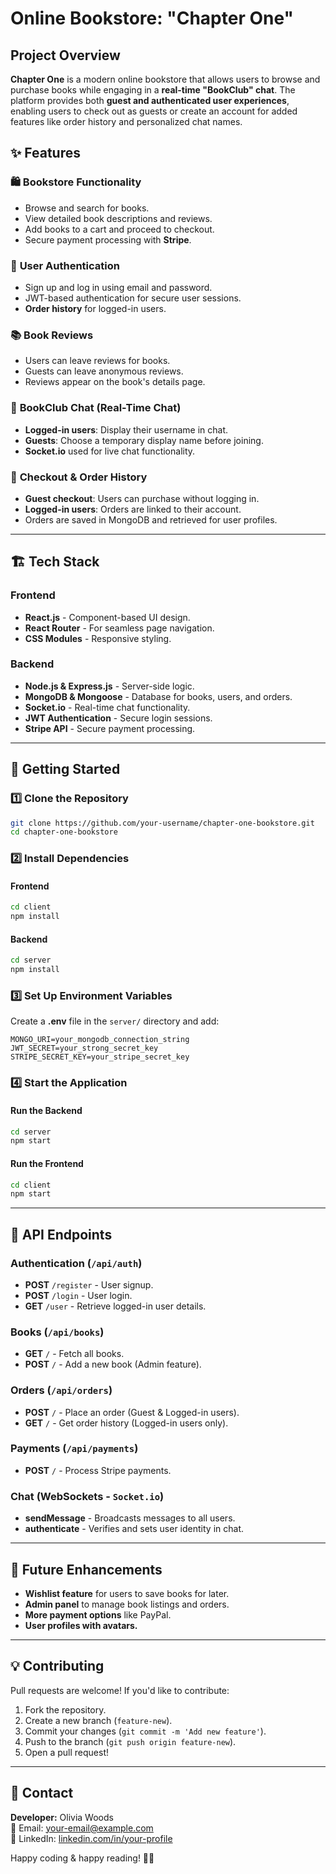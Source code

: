 # Online Bookstore: "Chapter One"

## Project Overview

**Chapter One** is a modern online bookstore that allows users to browse and purchase books while engaging in a **real-time "BookClub" chat**. The platform provides both **guest and authenticated user experiences**, enabling users to check out as guests or create an account for added features like order history and personalized chat names.

## ✨ Features

### 🛍️ **Bookstore Functionality**

- Browse and search for books.
- View detailed book descriptions and reviews.
- Add books to a cart and proceed to checkout.
- Secure payment processing with **Stripe**.

### 👤 **User Authentication**

- Sign up and log in using email and password.
- JWT-based authentication for secure user sessions.
- **Order history** for logged-in users.

### 📚 **Book Reviews**

- Users can leave reviews for books.
- Guests can leave anonymous reviews.
- Reviews appear on the book's details page.

### 💬 **BookClub Chat (Real-Time Chat)**

- **Logged-in users**: Display their username in chat.
- **Guests**: Choose a temporary display name before joining.
- **Socket.io** used for live chat functionality.

### 🛒 **Checkout & Order History**

- **Guest checkout**: Users can purchase without logging in.
- **Logged-in users**: Orders are linked to their account.
- Orders are saved in MongoDB and retrieved for user profiles.

---

## 🏗️ Tech Stack

### Frontend

- **React.js** - Component-based UI design.
- **React Router** - For seamless page navigation.
- **CSS Modules** - Responsive styling.

### Backend

- **Node.js & Express.js** - Server-side logic.
- **MongoDB & Mongoose** - Database for books, users, and orders.
- **Socket.io** - Real-time chat functionality.
- **JWT Authentication** - Secure login sessions.
- **Stripe API** - Secure payment processing.

---

## 🚀 Getting Started

### 1️⃣ Clone the Repository

```bash
git clone https://github.com/your-username/chapter-one-bookstore.git
cd chapter-one-bookstore
```

### 2️⃣ Install Dependencies

#### Frontend

```bash
cd client
npm install
```

#### Backend

```bash
cd server
npm install
```

### 3️⃣ Set Up Environment Variables

Create a **.env** file in the `server/` directory and add:

```plaintext
MONGO_URI=your_mongodb_connection_string
JWT_SECRET=your_strong_secret_key
STRIPE_SECRET_KEY=your_stripe_secret_key
```

### 4️⃣ Start the Application

#### Run the Backend

```bash
cd server
npm start
```

#### Run the Frontend

```bash
cd client
npm start
```

---

## 📌 API Endpoints

### **Authentication** (`/api/auth`)

- **POST** `/register` - User signup.
- **POST** `/login` - User login.
- **GET** `/user` - Retrieve logged-in user details.

### **Books** (`/api/books`)

- **GET** `/` - Fetch all books.
- **POST** `/` - Add a new book (Admin feature).

### **Orders** (`/api/orders`)

- **POST** `/` - Place an order (Guest & Logged-in users).
- **GET** `/` - Get order history (Logged-in users only).

### **Payments** (`/api/payments`)

- **POST** `/` - Process Stripe payments.

### **Chat** (WebSockets - `Socket.io`)

- **sendMessage** - Broadcasts messages to all users.
- **authenticate** - Verifies and sets user identity in chat.

---

## 🎯 Future Enhancements

- **Wishlist feature** for users to save books for later.
- **Admin panel** to manage book listings and orders.
- **More payment options** like PayPal.
- **User profiles with avatars.**

---

## 💡 Contributing

Pull requests are welcome! If you'd like to contribute:

1. Fork the repository.
2. Create a new branch (`feature-new`).
3. Commit your changes (`git commit -m 'Add new feature'`).
4. Push to the branch (`git push origin feature-new`).
5. Open a pull request!

---

## 🔗 Contact

**Developer:** Olivia Woods  
📧 Email: [your-email@example.com](mailto:your-email@example.com)  
💼 LinkedIn: [linkedin.com/in/your-profile](https://linkedin.com/in/your-profile)

Happy coding & happy reading! 📖✨
